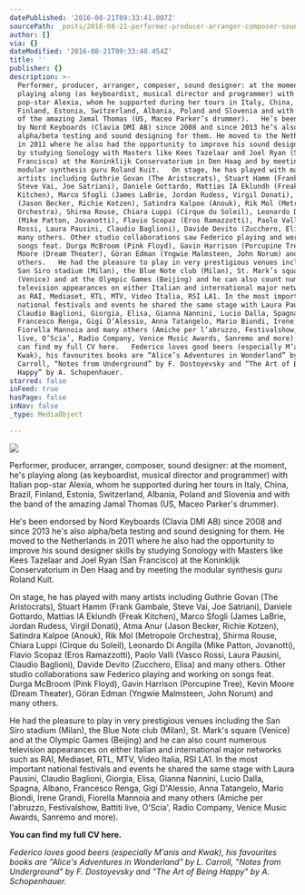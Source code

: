 ```yaml
---
datePublished: '2016-08-21T09:33:41.007Z'
sourcePath: _posts/2016-08-21-performer-producer-arranger-composer-sound-designer-at.md
author: []
via: {}
dateModified: '2016-08-21T09:33:40.454Z'
title: ''
publisher: {}
description: >-
  Performer, producer, arranger, composer, sound designer: at the moment, he’s
  playing along (as keyboardist, musical director and programmer) with Italian
  pop-star Alexia, whom he supported during her tours in Italy, China, Brazil,
  Finland, Estonia, Switzerland, Albania, Poland and Slovenia and with the band
  of the amazing Jamal Thomas (US, Maceo Parker’s drummer).   He’s been endorsed
  by Nord Keyboards (Clavia DMI AB) since 2008 and since 2013 he’s also
  alpha/beta testing and sound designing for them. He moved to the Netherlands
  in 2011 where he also had the opportunity to improve his sound designer skills
  by studying Sonology with Masters like Kees Tazelaar and Joel Ryan (San
  Francisco) at the Koninklijk Conservatorium in Den Haag and by meeting the
  modular synthesis guru Roland Kuit.   On stage, he has played with many
  artists including Guthrie Govan (The Aristocrats), Stuart Hamm (Frank Gambale,
  Steve Vai, Joe Satriani), Daniele Gottardo, Mattias IA Eklundh (Freak
  Kitchen), Marco Sfogli (James LaBrie, Jordan Rudess, Virgil Donati), Atma Anur
  (Jason Becker, Richie Kotzen), Satindra Kalpoe (Anouk), Rik Mol (Metropole
  Orchestra), Shirma Rouse, Chiara Luppi (Cirque du Soleil), Leonardo Di Angilla
  (Mike Patton, Jovanotti), Flavio Scopaz (Eros Ramazzotti), Paolo Valli (Vasco
  Rossi, Laura Pausini, Claudio Baglioni), Davide Devito (Zucchero, Elisa) and
  many others. Other studio collaborations saw Federico playing and working on
  songs feat. Durga McBroom (Pink Floyd), Gavin Harrison (Porcupine Tree), Kevin
  Moore (Dream Theater), Göran Edman (Yngwie Malmsteen, John Norum) and many
  others.   He had the pleasure to play in very prestigious venues including the
  San Siro stadium (Milan), the Blue Note club (Milan), St. Mark’s square
  (Venice) and at the Olympic Games (Beijing) and he can also count numerous
  television appearances on either Italian and international major networks such
  as RAI, Mediaset, RTL, MTV, Video Italia, RSI LA1. In the most important
  national festivals and events he shared the same stage with Laura Pausini,
  Claudio Baglioni, Giorgia, Elisa, Gianna Nannini, Lucio Dalla, Spagna, Albano,
  Francesco Renga, Gigi D’Alessio, Anna Tatangelo, Mario Biondi, Irene Grandi,
  Fiorella Mannoia and many others (Amiche per l’abruzzo, Festivalshow, Battiti
  live, O’Scia’, Radio Company, Venice Music Awards, Sanremo and more).   You
  can find my full CV here.   Federico loves good beers (especially M’anis and
  Kwak), his favourites books are “Alice’s Adventures in Wonderland” by L.
  Carroll, “Notes from Underground” by F. Dostoyevsky and “The Art of Being
  Happy” by A. Schopenhauer.
starred: false
inFeed: true
hasPage: false
inNav: false
_type: MediaObject

---
```

![](https://the-grid-user-content.s3-us-west-2.amazonaws.com/cc9ca54f-191c-4aec-974c-0a27ba498a28.jpg)

Performer, producer, arranger, composer, sound designer: at the moment, he's playing along (as keyboardist, musical director and programmer) with Italian pop-star Alexia, whom he supported during her tours in Italy, China, Brazil, Finland, Estonia, Switzerland, Albania, Poland and Slovenia and with the band of the amazing Jamal Thomas (US, Maceo Parker's drummer).  
  
He's been endorsed by Nord Keyboards (Clavia DMI AB) since 2008 and since 2013 he's also alpha/beta testing and sound designing for them. He moved to the Netherlands in 2011 where he also had the opportunity to improve his sound designer skills by studying Sonology with Masters like Kees Tazelaar and Joel Ryan (San Francisco) at the Koninklijk Conservatorium in Den Haag and by meeting the modular synthesis guru Roland Kuit.  
  
On stage, he has played with many artists including Guthrie Govan (The Aristocrats), Stuart Hamm (Frank Gambale, Steve Vai, Joe Satriani), Daniele Gottardo, Mattias IA Eklundh (Freak Kitchen), Marco Sfogli (James LaBrie, Jordan Rudess, Virgil Donati), Atma Anur (Jason Becker, Richie Kotzen), Satindra Kalpoe (Anouk), Rik Mol (Metropole Orchestra), Shirma Rouse, Chiara Luppi (Cirque du Soleil), Leonardo Di Angilla (Mike Patton, Jovanotti), Flavio Scopaz (Eros Ramazzotti), Paolo Valli (Vasco Rossi, Laura Pausini, Claudio Baglioni), Davide Devito (Zucchero, Elisa) and many others. Other studio collaborations saw Federico playing and working on songs feat. Durga McBroom (Pink Floyd), Gavin Harrison (Porcupine Tree), Kevin Moore (Dream Theater), Göran Edman (Yngwie Malmsteen, John Norum) and many others.  
  
He had the pleasure to play in very prestigious venues including the San Siro stadium (Milan), the Blue Note club (Milan), St. Mark's square (Venice) and at the Olympic Games (Beijing) and he can also count numerous television appearances on either Italian and international major networks such as RAI, Mediaset, RTL, MTV, Video Italia, RSI LA1\. In the most important national festivals and events he shared the same stage with Laura Pausini, Claudio Baglioni, Giorgia, Elisa, Gianna Nannini, Lucio Dalla, Spagna, Albano, Francesco Renga, Gigi D'Alessio, Anna Tatangelo, Mario Biondi, Irene Grandi, Fiorella Mannoia and many others (Amiche per l'abruzzo, Festivalshow, Battiti live, O'Scia', Radio Company, Venice Music Awards, Sanremo and more).  
  
**You can find my full CV here.**  
  
_Federico loves good beers (especially M'anis and Kwak), his favourites books are "Alice's Adventures in Wonderland" by L. Carroll, "Notes from Underground" by F. Dostoyevsky and "The Art of Being Happy" by A. Schopenhauer._